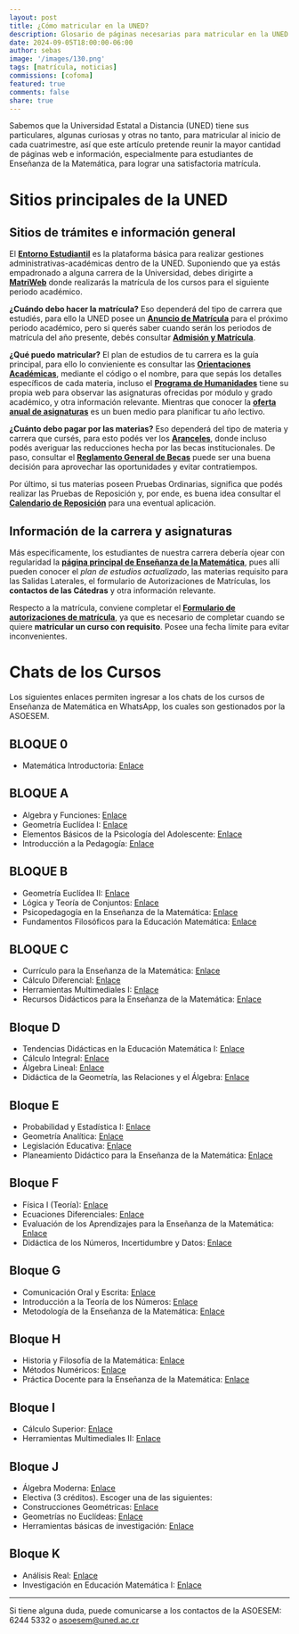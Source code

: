 ```yaml
---
layout: post
title: ¿Cómo matricular en la UNED?
description: Glosario de páginas necesarias para matricular en la UNED.
date: 2024-09-05T18:00:00-06:00
author: sebas
image: '/images/130.png'
tags: [matrícula, noticias]
commissions: [cofoma]
featured: true
comments: false
share: true
---
```


Sabemos que la Universidad Estatal a Distancia (UNED) tiene sus particulares, algunas curiosas y otras no tanto, para matricular al inicio de cada cuatrimestre, así que este artículo pretende reunir la mayor cantidad de páginas web e información, especialmente para estudiantes de Enseñanza de la Matemática, para lograr una satisfactoria matrícula.

# Sitios principales de la UNED

## Sitios de trámites e información general

El [**Entorno Estudiantil**](https://entornoestudiantil.uned.ac.cr/) es la plataforma básica para realizar gestiones administrativas-académicas dentro de la UNED. Suponiendo que ya estás empadronado a alguna carrera de la Universidad, debes dirigirte a [**MatriWeb**](https://matriweb.uned.ac.cr/) donde realizarás la matrícula de los cursos para el siguiente periodo académico.

**¿Cuándo debo hacer la matrícula?** Eso dependerá del tipo de carrera que estudiés, para ello la UNED posee un [**Anuncio de Matrícula**](https://uned.cr/anuncio-matricula) para el próximo periodo académico, pero si querés saber cuando serán los periodos de matrícula del año presente, debés consultar [**Admisión y Matrícula**](https://uned.cr/vida-estudiantil/servicios/dependencias/oficina-de-registro-y-administracion-estudiantil/admision-y-matricula).

**¿Qué puedo matricular?** El plan de estudios de tu carrera es la guía principal, para ello lo convieniente es consultar las [**Orientaciones Académicas**](https://orientacionesacademicas.uned.ac.cr/consultas/), mediante el código o el nombre, para que sepás los detalles específicos de cada materia, incluso el [**Programa de Humanidades**](https://uned.cr/index.php/ecsh/programa-de-humanidades) tiene su propia web para observar las asignaturas ofrecidas por módulo y grado académico, y otra información relevante. Mientras que conocer la [**oferta anual de asignaturas**](https://produccion.uned.ac.cr/sigoa/consultaweb3.aspx) es un buen medio para planificar tu año lectivo. 

**¿Cuánto debo pagar por las materias?** Eso dependerá del tipo de materia y carrera que cursés, para esto podés ver los [**Aranceles**](https://uned.cr/ejecutiva/df/tesoreria/aranceles), donde incluso podés averiguar las reducciones hecha por las becas institucionales. De paso, consultar el [**Reglamento General de Becas**](https://www.uned.ac.cr/docencia/images/Reglamentobecas_pregradogradoUNED_23052024.pdf) puede ser una buena decisión para aprovechar las oportunidades y evitar contratiempos.

Por último, si tus materias poseen Pruebas Ordinarias, significa que podés realizar las Pruebas de Reposición y, por ende, es buena idea consultar el [**Calendario de Reposición**](https://uned.cr/calendario-pruebas-digitales-de-reposicion) para una eventual aplicación.

## Información de la carrera y asignaturas

Más especificamente, los estudiantes de nuestra carrera debería ojear con regularidad la [**página principal de Enseñanza de la Matemática**](https://uned.ac.cr/ecen/ensenanza-de-la-matematica), pues allí pueden conocer el *plan de estudios actualizado*, las materias requisito para las Salidas Laterales, el formulario de Autorizaciones de Matrículas, los **contactos de las Cátedras** y otra información relevante.

Respecto a la matrícula, conviene completar el [**Formulario de autorizaciones de matrícula**](https://uned.ac.cr/index.php/ecen/noticias/autorizaciones-de-matricula), ya que es necesario de completar cuando se quiere **matricular un curso con requisito**. Posee una fecha límite para evitar inconvenientes.


# Chats de los Cursos

Los siguientes enlaces permiten ingresar a los chats de los cursos de Enseñanza de Matemática en WhatsApp, los cuales son gestionados por la ASOESEM.

## BLOQUE 0

* Matemática Introductoria: [Enlace](https://chat.whatsapp.com/CDaEO4yOQWoJq5GNfOVzHI)

## BLOQUE A

* Algebra y Funciones: [Enlace](https://chat.whatsapp.com/HpeVhLcHuK86iKhvcz2AbW)
* Geometría Euclídea I: [Enlace](https://chat.whatsapp.com/Co3PpqV9YUvACbOblFTucA)
* Elementos Básicos de la Psicología del Adolescente: [Enlace](https://chat.whatsapp.com/ED14lX4MD9x3ckTWAxxrXN)
* Introducción a la Pedagogía: [Enlace](https://chat.whatsapp.com/F7TPfYzwowm7RdnizgjT4j)

## BLOQUE B

* Geometría Euclídea II: [Enlace](https://chat.whatsapp.com/JB3KMAMtadCCbcHZtyn7RH)
* Lógica y Teoría de Conjuntos: [Enlace](https://chat.whatsapp.com/CulYn0mkitfJqF0B9yxB0h)
* Psicopedagogía en la Enseñanza de la Matemática: [Enlace](https://chat.whatsapp.com/Eyruh1xkcjh6Yv1CUUXeLM)
* Fundamentos Filosóficos para la Educación Matemática: [Enlace](https://chat.whatsapp.com/EliNXBVYfUb0CSsL0O1ceI)

## BLOQUE C

* Currículo para la Enseñanza de la Matemática: [Enlace](https://chat.whatsapp.com/GXNp6ABETmO3X48Vzuv6Bx)
* Cálculo Diferencial: [Enlace](https://chat.whatsapp.com/DsoHkcZeq65JcZyXdsI12m)
* Herramientas Multimediales I: [Enlace](https://chat.whatsapp.com/JVF0AKWEzsLGIzOLamUJwI)
* Recursos Didácticos para la Enseñanza de la Matemática: [Enlace](https://chat.whatsapp.com/DcAbj4kovFQ8yvkZaRv3Cd)

## Bloque D

* Tendencias Didácticas en la Educación Matemática I: [Enlace](https://chat.whatsapp.com/Ly21mWFHj1c5is3on9ISnT)
* Cálculo Integral: [Enlace](https://chat.whatsapp.com/FCkFo0YVMsD6XnAHn4SJWO)
* Álgebra Lineal: [Enlace](https://chat.whatsapp.com/JhTPSffvTwuE4b5JTgVwZM)
* Didáctica de la Geometría, las Relaciones y el Álgebra: [Enlace](https://chat.whatsapp.com/L3wlZUJjttd3JCn66k11RP)

## Bloque E

* Probabilidad y Estadística I: [Enlace](https://chat.whatsapp.com/FH21WB6Updz0JWM8JxMxK2)
* Geometría Analítica: [Enlace](https://chat.whatsapp.com/DloZTAxmBbG61b5jINNJMM)
* Legislación Educativa: [Enlace](https://chat.whatsapp.com/FXDDWZw1n4AFUM4BDtMbWG)
* Planeamiento Didáctico para la Enseñanza de la Matemática: [Enlace](https://chat.whatsapp.com/JOj6Fhc7q7J8kQWNcX65Os)

## Bloque F

* Física I (Teoría): [Enlace](https://chat.whatsapp.com/GHceqk1XIGKBWb3AhBtUQ9)
* Ecuaciones Diferenciales: [Enlace](https://chat.whatsapp.com/I11jkSiRhQP86XBz3QhuJT)
* Evaluación de los Aprendizajes para la Enseñanza de la Matemática: [Enlace](https://chat.whatsapp.com/JG3YBR7nq8X4aNGeTb8Hkj)
* Didáctica de los Números, Incertidumbre y Datos: [Enlace](https://chat.whatsapp.com/DSTZrPOXyZeAph5fGSZCqG)

## Bloque G

* Comunicación Oral y Escrita: [Enlace](https://chat.whatsapp.com/HYOMAzIn5YWEeuxDgmzZ0L)
* Introducción a la Teoría de los Números: [Enlace](https://chat.whatsapp.com/LZ9Gfq5DjuWFfn2Oi9E67q)
* Metodología de la Enseñanza de la Matemática: [Enlace](https://chat.whatsapp.com/L5s56mM8x4s7zRs42eyHw5)

## Bloque H

* Historia y Filosofía de la Matemática: [Enlace](https://chat.whatsapp.com/LQyFMEudhJnKHxM9IPEosA)
* Métodos Numéricos: [Enlace](https://chat.whatsapp.com/K2NOqK77DXd9CUHggThLYy)
* Práctica Docente para la Enseñanza de la Matemática: [Enlace](https://chat.whatsapp.com/KNWb4KblhTc3SfeDf71PrP)

## Bloque I

* Cálculo Superior: [Enlace](https://chat.whatsapp.com/GfvG13vuoGsGuvI4U47F4G)
* Herramientas Multimediales II: [Enlace](https://chat.whatsapp.com/C8Ousa80n5QH2mMSoxETZr)

## Bloque J

* Álgebra Moderna: [Enlace](https://chat.whatsapp.com/Dy7lbhnxgHtFUI9Faxma4G)
* Electiva (3 créditos). Escoger una de las siguientes:
* Construcciones Geométricas: [Enlace](https://chat.whatsapp.com/Gjh6Tbw1oMqECRJxsRv69j) 
* Geometrías no Euclídeas: [Enlace](https://chat.whatsapp.com/KvLuygQLx2Z1iWxO79sEH0)
* Herramientas básicas de investigación: [Enlace](https://chat.whatsapp.com/HHMvDogiUuF4bAXlbMOZVD)

## Bloque K

* Análisis Real: [Enlace](https://chat.whatsapp.com/H5koTfhfwaZ6PFuejjji0a)
* Investigación en Educación Matemática I: [Enlace](https://chat.whatsapp.com/JbKbDfybvmJ9G7l5jH1N6s)
  
---

Si tiene alguna duda, puede comunicarse a los contactos de la ASOESEM: 6244 5332 o [asoesem@uned.ac.cr](mailto:asoesem@uned.ac.cr)
